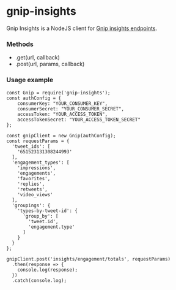# gnip-insights

Gnip Insights is a NodeJS client for [Gnip insights endpoints](https://gnip.com/insights/).

### Methods

* .get(url, callback)
* .post(url, params, callback)

### Usage example

```
const Gnip = require('gnip-insights');
const authConfig = {
	consumerKey: "YOUR_CONSUMER_KEY",
    consumerSecret: "YOUR_CONSUMER_SECRET",
    accessToken: "YOUR_ACCESS_TOKEN",
    accessTokenSecret: "YOUR_ACCESS_TOKEN_SECRET"
};

const gnipClient = new Gnip(authConfig);
const requestParams = {
  'tweet_ids': [
    '651523131308244993'
  ],
  'engagement_types': [
    'impressions',
    'engagements',
    'favorites',
    'replies',
    'retweets',
    'video_views'
  ],
  'groupings': {
    'types-by-tweet-id': {
      'group_by': [
        'tweet.id',
        'engagement.type'
      ]
    }
  }
};

gnipClient.post('insights/engagement/totals', requestParams)
  .then(response => {
    console.log(response);
  })
  .catch(console.log);

```

